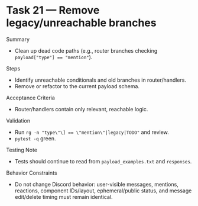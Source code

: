 # Task 21 — Remove legacy/unreachable branches

Summary
- Clean up dead code paths (e.g., router branches checking `payload["type"] == "mention"`).

Steps
- Identify unreachable conditionals and old branches in router/handlers.
- Remove or refactor to the current payload schema.

Acceptance Criteria
- Router/handlers contain only relevant, reachable logic.

Validation
- Run `rg -n "type\"\] == \"mention\"|legacy|TODO"` and review.
- `pytest -q` green.

Testing Note
- Tests should continue to read from `payload_examples.txt` and `responses`.

Behavior Constraints
- Do not change Discord behavior: user-visible messages, mentions, reactions, component IDs/layout, ephemeral/public status, and message edit/delete timing must remain identical.
